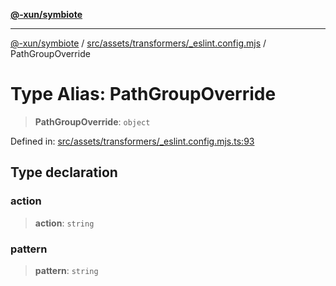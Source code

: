 [**@-xun/symbiote**](../../../../../README.md)

***

[@-xun/symbiote](../../../../../README.md) / [src/assets/transformers/\_eslint.config.mjs](../README.md) / PathGroupOverride

# Type Alias: PathGroupOverride

> **PathGroupOverride**: `object`

Defined in: [src/assets/transformers/\_eslint.config.mjs.ts:93](https://github.com/Xunnamius/symbiote/blob/38551ad9267f0803213908dddfaadca3c136fc01/src/assets/transformers/_eslint.config.mjs.ts#L93)

## Type declaration

### action

> **action**: `string`

### pattern

> **pattern**: `string`
